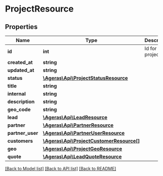 # ProjectResource

## Properties
Name | Type | Description | Notes
------------ | ------------- | ------------- | -------------
**id** | **int** | Id for the project. | [optional] 
**created_at** | **string** |  | [optional] 
**updated_at** | **string** |  | [optional] 
**status** | [**\Ageras\Api\ProjectStatusResource**](ProjectStatusResource.md) |  | [optional] 
**title** | **string** |  | [optional] 
**internal** | **string** |  | [optional] 
**description** | **string** |  | [optional] 
**geo_code** | **string** |  | [optional] 
**lead** | [**\Ageras\Api\LeadResource**](LeadResource.md) |  | [optional] 
**partner** | [**\Ageras\Api\PartnerResource**](PartnerResource.md) |  | [optional] 
**partner_user** | [**\Ageras\Api\PartnerUserResource**](PartnerUserResource.md) |  | [optional] 
**customers** | [**\Ageras\Api\ProjectCustomerResource[]**](ProjectCustomerResource.md) |  | [optional] 
**geo** | [**\Ageras\Api\ProjectGeoResource**](ProjectGeoResource.md) |  | [optional] 
**quote** | [**\Ageras\Api\LeadQuoteResource**](LeadQuoteResource.md) |  | [optional] 

[[Back to Model list]](../README.md#documentation-for-models) [[Back to API list]](../README.md#documentation-for-api-endpoints) [[Back to README]](../README.md)


